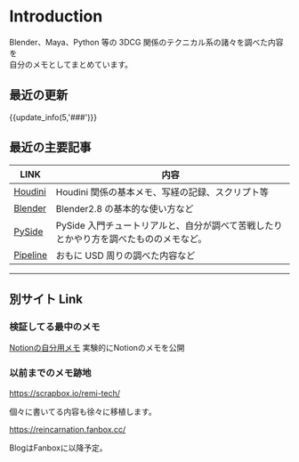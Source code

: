 # Introduction

Blender、Maya、Python 等の 3DCG 関係のテクニカル系の諸々を調べた内容を  
自分のメモとしてまとめています。

## 最近の更新

{{update_info(5,'###')}}

## 最近の主要記事

| LINK                             | 内容                                                                                  |
| -------------------------------- | ------------------------------------------------------------------------------------- |
| [Houdini](10_Houdini/index.md)   | Houdini 関係の基本メモ、写経の記録、スクリプト等                                      |
| [Blender](10_Blender/index.md)   | Blender2.8 の基本的な使い方など                                                       |
| [PySide](11_PySide/index.md)     | PySide 入門チュートリアルと、自分が調べて苦戦したりとかやり方を調べたもののメモなど。 |
| [Pipeline](11_Pipeline/index.md) | おもに USD 周りの調べた内容など                                                       |

---

## 別サイト Link

### 検証してる最中のメモ

[Notionの自分用メモ](https://www.notion.so/reincarnationtech/f09856a2619841f9894c64ea388d516a?v=2f1ba877577746c29f3f034805a6c252)
実験的にNotionのメモを公開

### 以前までのメモ跡地

https://scrapbox.io/remi-tech/

個々に書いてる内容も徐々に移植します。

https://reincarnation.fanbox.cc/

BlogはFanboxに以降予定。
